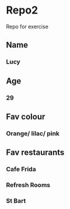 # Repo2
Repo for exercise

## Name
### Lucy 

## Age
### 29

## Fav colour
### Orange/ lilac/ pink

## Fav restaurants

### Cafe Frida
### Refresh Rooms 
### St Bart
